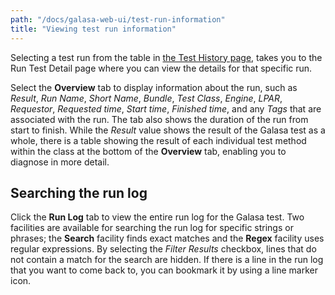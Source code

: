 ```yaml
---
path: "/docs/galasa-web-ui/test-run-information"
title: "Viewing test run information"
---
```


Selecting a test run from the table in <a href="http://cicsk8sm.hursley.ibm.com:32612/results" target="_blank">the Test History page</a>, takes you to the Run Test Detail page where you can view the details for that specific run.

Select the **Overview** tab to display information about the run, such as *Result*, *Run Name*, *Short Name*, *Bundle*, *Test Class*, *Engine*, *LPAR*, *Requestor*, *Requested time*, *Start time*, *Finished time*, and any *Tags* that are associated with the run. The tab also shows the duration of the run from start to finish. 
While the *Result* value shows the result of the Galasa test as a whole, there is a table showing the result of each individual test method within the class at the bottom of the **Overview** tab, enabling you to diagnose in more detail.

## Searching the run log
Click the **Run Log** tab to view the entire run log for the Galasa test. Two facilities are available for searching the run log for specific strings or phrases; the **Search** facility finds exact matches and the **Regex** facility uses regular expressions. By selecting the *Filter Results* checkbox, lines that do not contain a match for the search are hidden.
If there is a line in the run log that you want to come back to, you can bookmark it by using a line marker icon.
